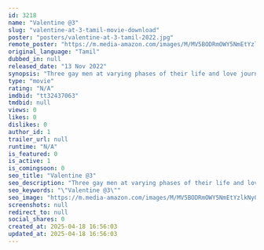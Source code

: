 ```yaml
---
id: 3218
name: "Valentine @3"
slug: "valentine-at-3-tamil-movie-download"
poster: "posters/valentine-at-3-tamil-2022.jpg"
remote_poster: "https://m.media-amazon.com/images/M/MV5BODRmOWY5NmEtYzlkNy00ZmUwLTg4MjMtN2IyMDNlNTA3ZDc4XkEyXkFqcGc@._V1_SX300.jpg"
original_language: "Tamil"
dubbed_in: null
released_date: "13 Nov 2022"
synopsis: "Three gay men at varying phases of their life and love journeys are followed in this anthology of stories. The teen's thoughts towards his school and college crush, as well as his mother's acceptance of his sexual orientation, are..."
type: "movie"
rating: "N/A"
imdbid: "tt32437063"
tmdbid: null
views: 0
likes: 0
dislikes: 0
author_id: 1
trailer_url: null
runtime: "N/A"
is_featured: 0
is_active: 1
is_comingsoon: 0
seo_title: "Valentine @3"
seo_description: "Three gay men at varying phases of their life and love journeys are followed in this anthology of stories. The teen's thoughts towards his school and college crush, as well as his mother's acceptance of his sexual orientation, are..."
seo_keywords: "\"Valentine @3\""
seo_image: "https://m.media-amazon.com/images/M/MV5BODRmOWY5NmEtYzlkNy00ZmUwLTg4MjMtN2IyMDNlNTA3ZDc4XkEyXkFqcGc@._V1_SX300.jpg"
screenshots: null
redirect_to: null
social_shares: 0
created_at: 2025-04-18 16:56:03
updated_at: 2025-04-18 16:56:03
---
```


